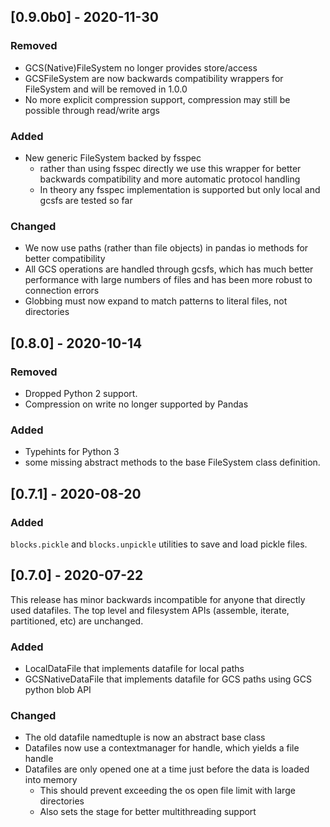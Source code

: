 ## [0.9.0b0] - 2020-11-30

### Removed

- GCS(Native)FileSystem no longer provides store/access
- GCSFileSystem are now backwards compatibility wrappers for FileSystem and will
  be removed in 1.0.0
- No more explicit compression support, compression may still be possible
  through read/write args

### Added
 
- New generic FileSystem backed by fsspec 
  - rather than using fsspec directly we use this wrapper for better backwards
    compatibility and more automatic protocol handling
  - In theory any fsspec implementation is supported but only local and gcsfs
    are tested so far

### Changed
- We now use paths (rather than file objects) in pandas io methods for better
  compatibility
- All GCS operations are handled through gcsfs, which has much better
  performance with large numbers of files and has been more robust to connection
  errors
- Globbing must now expand to match patterns to literal files, not directories

## [0.8.0] - 2020-10-14

### Removed

- Dropped Python 2 support.
- Compression on write no longer supported by Pandas

### Added

- Typehints for Python 3
- some missing abstract methods to the base FileSystem class definition.

## [0.7.1] - 2020-08-20

### Added

`blocks.pickle` and `blocks.unpickle` utilities to save and load pickle files.

## [0.7.0] - 2020-07-22

This release has minor backwards incompatible for anyone that directly used
datafiles. The top level and filesystem APIs (assemble, iterate, partitioned,
etc) are unchanged.

### Added

- LocalDataFile that implements datafile for local paths
- GCSNativeDataFile that implements datafile for GCS paths using GCS python blob API

### Changed

- The old datafile namedtuple is now an abstract base class
- Datafiles now use a contextmanager for handle, which yields a file handle
- Datafiles are only opened one at a time just before the data is loaded into
  memory
  - This should prevent exceeding the os open file limit with large directories
  - Also sets the stage for better multithreading support
